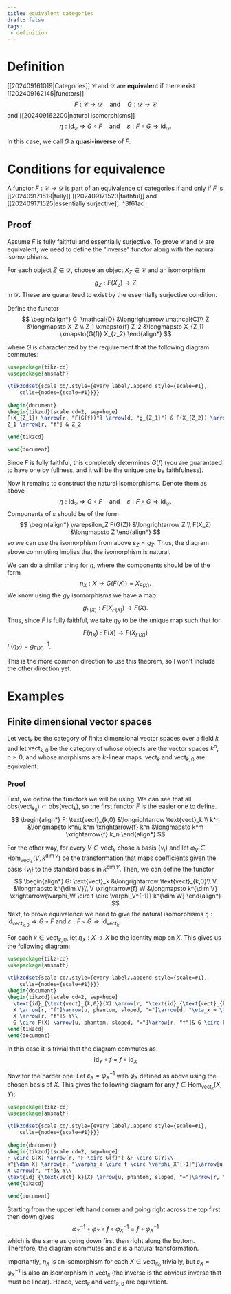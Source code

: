 ```yaml
---
title: equivalent categories
draft: false
tags:
 - definition
---
```

# Definition
[[202409161019|Categories]] $\mathcal{C}$ and $\mathcal{D}$ are **equivalent** if there exist [[202409162145|functors]] 
$$
F:\mathcal{C} \longrightarrow \mathcal{D}
\quad \text{and} \quad G: \mathcal{D} \longrightarrow \mathcal{C}$$
and [[202409162200|natural isomorphisms]] 
$$
\eta: \text{id}_\mathcal{C} \Longrightarrow G \circ F \quad \text{and} \quad \varepsilon:F \circ G \Longrightarrow \text{id}_\mathcal{D}.
$$

In this case, we call $G$ a **quasi-inverse** of $F$. 

# Conditions for equivalence
A functor $F: \mathcal{C} \to \mathcal{D}$ is part of an equivalence of categories if and only if $F$ is [[202409171519|fully]] [[202409171523|faithful]] and [[202409171525|essentially surjective]].  ^3f61ac

## Proof
Assume $F$ is fully faithful and essentially surjective. 
To prove $\mathcal{C}$ and $\mathcal{D}$ are equivalent, we need to define the "inverse" functor along with the natural isomorphisms. 

For each object $Z \in \mathcal{D}$, choose an object $X_Z \in \mathcal{C}$ and an isomorphism 
$$
g_Z: F(X_Z) \longrightarrow Z
$$
in $\mathcal{D}$. 
These are guaranteed to exist by the essentially surjective condition. 

Define the functor 
$$
\begin{align*}
G: \mathcal{D} &\longrightarrow \mathcal{C}\\
Z &\longmapsto X_Z \\
Z_1 \xmapsto{f} Z_2 &\longmapsto X_{Z_1} \xmapsto{G(f)} X_{z_2}
\end{align*}
$$

where $G$ is characterized by the requirement that the following diagram commutes:
```tikz
\usepackage{tikz-cd}
\usepackage{amsmath}

\tikzcdset{scale cd/.style={every label/.append style={scale=#1},
    cells={nodes={scale=#1}}}}
	
\begin{document}
\begin{tikzcd}[scale cd=2, sep=huge]
F(X_{Z_1}) \arrow[r, "F(G(f))"] \arrow[d, "g_{Z_1}"] & F(X_{Z_2}) \arrow[d, "g_{Z_2}"] \\
Z_1 \arrow[r, "f"] & Z_2

\end{tikzcd}

\end{document}
```

Since $F$ is fully faithful, this completely determines $G(f)$ (you are guaranteed to have one by fullness, and it will be the unique one by faithfulness). 

Now it remains to construct the natural isomorphisms. 
Denote them as above
$$
\eta: \text{id}_\mathcal{C} \Longrightarrow G \circ F \quad \text{and} \quad \varepsilon:F \circ G \Longrightarrow \text{id}_\mathcal{D}.
$$
Components of $\varepsilon$ should be of the form 
$$
\begin{align*}
\varepsilon_Z:F(G(Z)) &\longrightarrow Z \\
F(X_Z) &\longmapsto Z
\end{align*}
$$
so we can use the isomorphism from above $\varepsilon_Z = g_Z$. 
Thus, the diagram above commuting implies that the isomorphism is natural. 

We can do a similar thing for $\eta$, where the components should be of the form
$$
\eta_X:X \longrightarrow G(F(X)) = X_{F(X)}.
$$
We know using the $g_X$ isomorphisms we have a map
$$
g_{F(X)}:F(X_{F(X)}) \longrightarrow F(X).
$$
Thus, since $F$ is fully faithful, we take $\eta_X$ to be the unique map such that for 
$$
F(\eta_X):F(X) \longrightarrow F(X_{F(X)})
$$
$F(\eta_X) = g^{-1}_{F(X)}$. 

This is the more common direction to use this theorem, so I won't include the other direction yet. 
# Examples
## Finite dimensional vector spaces
Let $\text{vect}_k$ be the category of finite dimensional vector spaces over a field $k$ and let $\text{vect}_{k,0}$ be the category of whose objects are the vector spaces $k^n$, $n \geq 0$, and whose morphisms are $k$-linear maps. 
$\text{vect}_k$ and $\text{vect}_{k,0}$ are equivalent.

### Proof
First, we define the functors we will be using. 
We can see that all $\text{obs}(\text{vect}_{k_0}) \subset \text{obs}(\text{vect}_k)$, so the first functor $F$ is the easier one to define. 
$$
\begin{align*}
  F: \text{vect}_{k,0} &\longrightarrow \text{vect}_k \\
  k^n &\longmapsto k^n\\
  k^m \xrightarrow{f} k^n &\longmapsto k^m \xrightarrow{f} k_n
\end{align*}
$$

For the other way, for every $V \in \text{vect}_k$ chose a basis $\{v_i\}$ and let $\varphi_V \in \text{Hom}_{\text{vect}_k}(V, k^{\dim V})$ be the transformation that maps coefficients given the basis $\{v_i\}$ to the standard basis in $k^{\dim V}$. 
Then, we can define the functor
$$
\begin{align*}
  G:  \text{vect}_k &\longrightarrow \text{vect}_{k,0}\\
  V &\longmapsto k^{\dim V}\\
  V \xrightarrow{f} W &\longmapsto k^{\dim V} \xrightarrow{\varphi_W \circ f \circ \varphi_V^{-1}} k^{\dim W}
\end{align*}
$$
Next, to prove equivalence we need to give the natural isomorphisms $\eta: \text{id}_{\text{vect}_{k,0}}\Rightarrow G \circ F$ and $\varepsilon:F \circ G \Rightarrow \text{id}_{\text{vect}_k}$.

For each $x \in \text{vect}_{k,0}$, let $\eta_X:X \to X$ be the identity map on $X$. 
This gives us the following diagram:
```tikz
\usepackage{tikz-cd}
\usepackage{amsmath}

\tikzcdset{scale cd/.style={every label/.append style={scale=#1},
    cells={nodes={scale=#1}}}}
\begin{document}
\begin{tikzcd}[scale cd=2, sep=huge]
  \text{id}_{\text{vect}_{k,0}}(X) \arrow[r, "\text{id}_{\text{vect}_{k,0}}(f)"] &\text{id}_{\text{vect}_{k,0}}(Y) \\
  X \arrow[r, "f"]\arrow[u, phantom, sloped, "="]\arrow[d, "\eta_x = \text{id}_X", swap]& Y\arrow[d, "\eta_Y = \text{id}_Y"]\arrow[u, phantom, sloped, "="]\\
  X \arrow[r, "f"]& Y\\
  G \circ F(X) \arrow[u, phantom, sloped, "="]\arrow[r, "f"]& G \circ F(Y)\arrow[u, phantom, sloped, "="]
\end{tikzcd}
\end{document}
```

In this case it is trivial that the diagram commutes as 
$$\text{id}_Y \circ f = f \circ \text{id}_X$$

Now for the harder one! 
Let $\varepsilon_X = \varphi_X^{-1}$ with $\varphi_X$ defined as above using the chosen basis of $X$.
This gives the following diagram for any $f \in \text{Hom}_{\text{vect}_k}(X, Y)$:
```tikz
\usepackage{tikz-cd}
\usepackage{amsmath}

\tikzcdset{scale cd/.style={every label/.append style={scale=#1},
    cells={nodes={scale=#1}}}}
	
\begin{document}
\begin{tikzcd}[scale cd=2, sep=huge]
F \circ G(X) \arrow[r, "F \circ G(f)"] &F \circ G(Y)\\
k^{\dim X} \arrow[r, "\varphi_Y \circ f \circ \varphi_X^{-1}"]\arrow[u, phantom, sloped, "="]\arrow[d, "\varepsilon_X = \varphi_X^{-1}", swap]& k^{\dim Y}\arrow[d, "\varepsilon_Y = \varphi_Y^{-1}"]\arrow[u, phantom, sloped, "="]\\
X \arrow[r, "f"]& Y\\
\text{id}_{\text{vect}_k}(X) \arrow[u, phantom, sloped, "="]\arrow[r, "\text{id}_{\text{vect}_k}(f)"]& \text{id}_{\text{vect}_k}(Y) \arrow[u, phantom, sloped, "="]
\end{tikzcd}

\end{document}
```

Starting from the upper left hand corner and going right across the top first then down gives
$$\varphi_Y^{-1} \circ \varphi_Y \circ f \circ \varphi_X^{-1} = f \circ \varphi_X^{-1}$$
which is the same as going down first then right along the bottom. 
Therefore, the diagram commutes and $\varepsilon$ is a natural transformation. 

Importantly, $\eta_X$ is an isomorphism for each $X \in \text{vect}_{k_0}$ trivially, but $\varepsilon_X = \varphi_X^{-1}$ is also an isomorphism in $\text{vect}_k$ (the inverse is the obvious inverse that must be linear). 
Hence, $\text{vect}_k$ and $\text{vect}_{k,0}$ are equivalent. 

